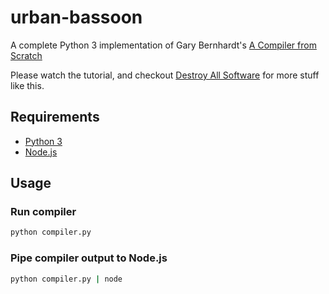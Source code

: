 # urban-bassoon

A complete Python 3 implementation of Gary Bernhardt's [A Compiler from Scratch](https://www.destroyallsoftware.com/screencasts/catalog/a-compiler-from-scratch)

Please watch the tutorial, and checkout [Destroy All Software](https://www.destroyallsoftware.com) for more stuff like this.

## Requirements
* [Python 3](https://www.python.org/downloads/)
* [Node.js](https://nodejs.org/en/)

## Usage

### Run compiler
```Bash
python compiler.py
```

### Pipe compiler output to Node.js 
```Bash
python compiler.py | node
```